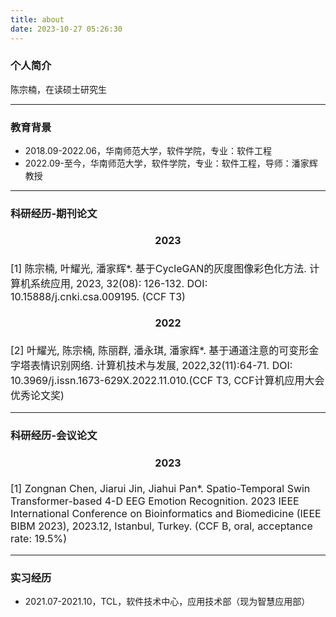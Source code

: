 ```yaml
---
title: about
date: 2023-10-27 05:26:30
---
```


### 个人简介

陈宗楠，在读硕士研究生

***

### 教育背景

- 2018.09-2022.06，华南师范大学，软件学院，专业：软件工程
- 2022.09-至今，华南师范大学，软件学院，专业：软件工程，导师：潘家辉教授

***

### 科研经历-期刊论文

<font size=3>

<div align='center'><h4>2023</h4></div>

[1] 陈宗楠, 叶耀光, 潘家辉*. 基于CycleGAN的灰度图像彩色化方法.  计算机系统应用, 2023, 32(08): 126-132. DOI: 10.15888/j.cnki.csa.009195. (CCF T3)

<div align='center'><h4>2022</h4></div>

[2] 叶耀光, 陈宗楠, 陈丽群, 潘永琪, 潘家辉*. 基于通道注意的可变形金字塔表情识别网络.  计算机技术与发展, 2022,32(11):64-71. DOI: 10.3969/j.issn.1673-629X.2022.11.010.(CCF T3, CCF计算机应用大会优秀论文奖)

</font>

***

### 科研经历-会议论文

<font size=3>

<div align='center'><h4>2023</h4></div>

[1] Zongnan Chen, Jiarui Jin, Jiahui Pan*. Spatio-Temporal Swin Transformer-based 4-D EEG Emotion Recognition.  2023 IEEE International Conference on Bioinformatics and Biomedicine (IEEE BIBM 2023), 2023.12, Istanbul, Turkey. (CCF B, oral, acceptance rate: 19.5%)

</font>

***

### 实习经历

- 2021.07-2021.10，TCL，软件技术中心，应用技术部（现为智慧应用部）
